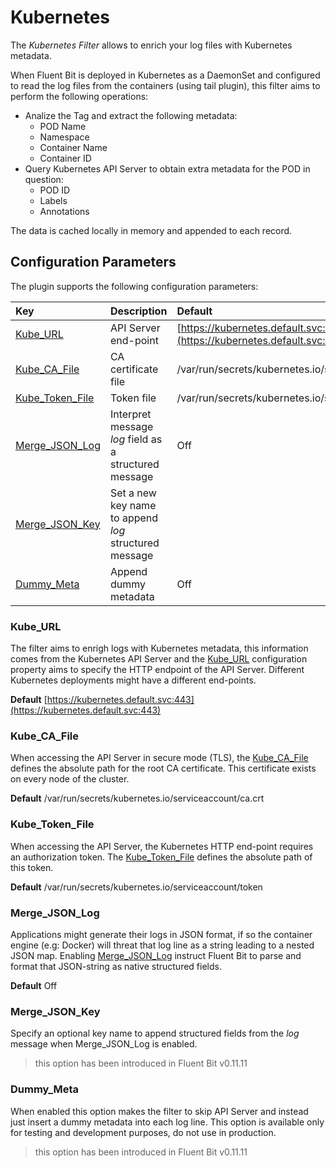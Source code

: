 # Kubernetes

The _Kubernetes Filter_ allows to enrich your log files with Kubernetes metadata.

When Fluent Bit is deployed in Kubernetes as a DaemonSet and configured to read the log files from the containers \(using tail plugin\), this filter aims to perform the following operations:

* Analize the Tag and extract the following metadata:
  * POD Name
  * Namespace
  * Container Name
  * Container ID
* Query Kubernetes API Server to obtain extra metadata for the POD in question:
  * POD ID
  * Labels
  * Annotations

The data is cached locally in memory and appended to each record.

## Configuration Parameters

The plugin supports the following configuration parameters:

| Key | Description | Default |
| :--- | :--- | :--- |
| [Kube\_URL](kubernetes.md#config_kube_url) | API Server end-point | [https://kubernetes.default.svc:443](https://kubernetes.default.svc:443) |
| [Kube\_CA\_File](kubernetes.md#config_kube_ca_file) | CA certificate file | /var/run/secrets/kubernetes.io/serviceaccount/ca.crt |
| [Kube\_Token\_File](kubernetes.md#config_kube_token_file) | Token file | /var/run/secrets/kubernetes.io/serviceaccount/token |
| [Merge\_JSON\_Log](kubernetes.md#config_merge_json_log) | Interpret message _log_ field as a structured message | Off |
| [Merge\_JSON\_Key](kubernetes.md#config_merge_json_key) | Set a new key name to append _log_ structured message |  |
| [Dummy\_Meta](kubernetes.md#config_dummy_meta) | Append dummy metadata | Off |

### Kube\_URL <a id="config_kube_url"></a>

The filter aims to enrigh logs with Kubernetes metadata, this information comes from the Kubernetes API Server and the [Kube\_URL](kubernetes.md#config_kube_url) configuration property aims to specify the HTTP endpoint of the API Server. Different Kubernetes deployments might have a different end-points.

**Default** [https://kubernetes.default.svc:443](https://kubernetes.default.svc:443)

### Kube\_CA\_File <a id="config_kube_ca_file"></a>

When accessing the API Server in secure mode \(TLS\), the [Kube\_CA\_File](kubernetes.md#config_kube_ca_file) defines the absolute path for the root CA certificate. This certificate exists on every node of the cluster.

**Default** /var/run/secrets/kubernetes.io/serviceaccount/ca.crt

### Kube\_Token\_File <a id="config_kube_token_file"></a>

When accessing the API Server, the Kubernetes HTTP end-point requires an authorization token. The [Kube\_Token\_File](kubernetes.md#config_kube_token_file) defines the absolute path of this token.

**Default** /var/run/secrets/kubernetes.io/serviceaccount/token

### Merge\_JSON\_Log <a id="config_merge_json_log"></a>

Applications might generate their logs in JSON format, if so the container engine \(e.g: Docker\) will threat that log line as a string leading to a nested JSON map. Enabling [Merge\_JSON\_Log](kubernetes.md#config_merge_json_log) instruct Fluent Bit to parse and format that JSON-string as native structured fields.

**Default** Off

### Merge\_JSON\_Key <a id="config_merge_json_key"></a>

Specify an optional key name to append structured fields from the _log_ message when Merge\_JSON\_Log is enabled.

> this option has been introduced in Fluent Bit v0.11.11

### Dummy\_Meta <a id="config_dummy_meta"></a>

When enabled this option makes the filter to skip API Server and instead just insert a dummy metadata into each log line. This option is available only for testing and development purposes, do not use in production.

> this option has been introduced in Fluent Bit v0.11.11

